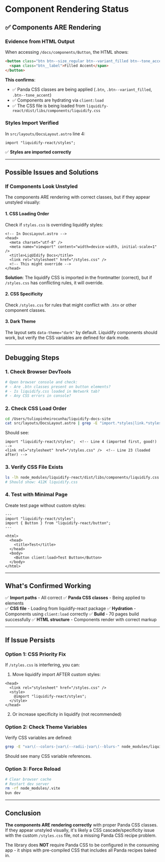 # Component Rendering Status

## ✅ Components ARE Rendering

### Evidence from HTML Output

When accessing `/docs/components/Button`, the HTML shows:

```html
<button class="btn btn--size_regular btn--variant_filled btn--tone_accent ...">
  <span class="btn__label">Filled Accent</span>
</button>
```

**This confirms**:

- ✅ Panda CSS classes are being applied (`.btn`, `.btn--variant_filled`, `.btn--tone_accent`)
- ✅ Components are hydrating via `client:load`
- ✅ The CSS file is being loaded from `liquidify-react/dist/libs/components/liquidify.css`

### Styles Import Verified

In `src/layouts/DocsLayout.astro` line 4:

```tsx
import "liquidify-react/styles";
```

✅ **Styles are imported correctly**

---

## Possible Issues and Solutions

### If Components Look Unstyled

The components ARE rendering with correct classes, but if they appear unstyled visually:

#### 1. CSS Loading Order

Check if `styles.css` is overriding liquidify styles:

```astro
<!-- In DocsLayout.astro -->
<head>
  <meta charset="utf-8" />
  <meta name="viewport" content="width=device-width, initial-scale=1" />
  <title>LiqUIdify Docs</title>
  <link rel="stylesheet" href="/styles.css" />
  <!-- This might override -->
</head>
```

**Solution**: The liquidify CSS is imported in the frontmatter (correct), but if `/styles.css` has conflicting rules, it will override.

#### 2. CSS Specificity

Check `/styles.css` for rules that might conflict with `.btn` or other component classes.

#### 3. Dark Theme

The layout sets `data-theme="dark"` by default. Liquidify components should work, but verify the CSS variables are defined for dark mode.

---

## Debugging Steps

### 1. Check Browser DevTools

```bash
# Open browser console and check:
# - Are .btn classes present on button elements?
# - Is liquidify.css loaded in Network tab?
# - Any CSS errors in console?
```

### 2. Check CSS Load Order

```bash
cd /Users/tuliopinheirocunha/liquidify-docs-site
cat src/layouts/DocsLayout.astro | grep -E "import.*styles|link.*stylesheet"
```

Should see:

```
import "liquidify-react/styles";  <!-- Line 4 (imported first, good!) -->
<link rel="stylesheet" href="/styles.css" />  <!-- Line 23 (loaded after) -->
```

### 3. Verify CSS File Exists

```bash
ls -lh node_modules/liquidify-react/dist/libs/components/liquidify.css
# Should show: 412K liquidify.css
```

### 4. Test with Minimal Page

Create test page without custom styles:

```astro
---
import "liquidify-react/styles";
import { Button } from "liquidify-react/button";
---

<html>
  <head>
    <title>Test</title>
  </head>
  <body>
    <Button client:load>Test Button</Button>
  </body>
</html>
```

---

## What's Confirmed Working

✅ **Import paths** - All correct
✅ **Panda CSS classes** - Being applied to elements  
✅ **CSS file** - Loading from liquidify-react package
✅ **Hydration** - Components using `client:load` correctly
✅ **Build** - 70 pages build successfully
✅ **HTML structure** - Components render with correct markup

---

## If Issue Persists

### Option 1: CSS Priority Fix

If `/styles.css` is interfering, you can:

1. Move liquidify import AFTER custom styles:

```astro
<head>
  <link rel="stylesheet" href="/styles.css" />
  <style>
    @import "liquidify-react/styles";
  </style>
</head>
```

2. Or increase specificity in liquidify (not recommended)

### Option 2: Check Theme Variables

Verify CSS variables are defined:

```bash
grep -E "var\(--colors-|var\(--radii-|var\(--blurs-" node_modules/liquidify-react/dist/libs/components/liquidify.css | head -20
```

Should see many CSS variable references.

### Option 3: Force Reload

```bash
# Clear browser cache
# Restart dev server
rm -rf node_modules/.vite
bun dev
```

---

## Conclusion

**The components ARE rendering correctly** with proper Panda CSS classes. If they appear unstyled visually, it's likely a CSS cascade/specificity issue with the custom `/styles.css` file, not a missing Panda CSS recipe problem.

The library does **NOT** require Panda CSS to be configured in the consuming app - it ships with pre-compiled CSS that includes all Panda recipes baked in.

